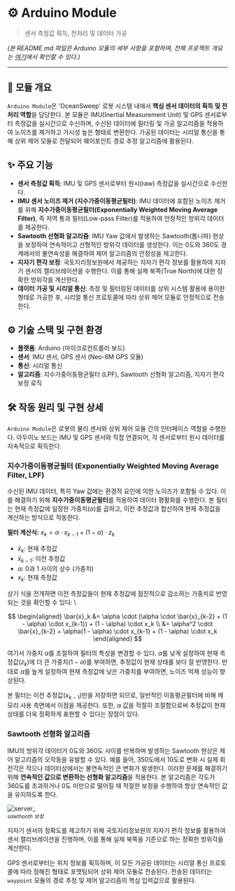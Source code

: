 # ⚙️ Arduino Module

> 센서 측정값 획득, 전처리 및 데이터 가공

*(본 README.md 파일은 Arduino 모듈의 세부 사항을 포함하며, 전체 프로젝트 개요는 [여기](../README.md)에서 확인할 수 있다.)*

---

## 📌 모듈 개요

`Arduino Module`은 'OceanSweep' 로봇 시스템 내에서 **핵심 센서 데이터의 획득 및 전처리 역할**을 담당한다. 본 모듈은 IMU(Inertial Measurement Unit) 및 GPS 센서로부터 측정값을 실시간으로 수신하며, 수신된 데이터에 필터링 및 가공 알고리즘을 적용하여 노이즈를 제거하고 가시성 높은 형태로 변환한다. 가공된 데이터는 시리얼 통신을 통해 상위 제어 모듈로 전달되어 웨이포인트 경로 추정 알고리즘에 활용된다.

## ✨ 주요 기능

* **센서 측정값 획득**: IMU 및 GPS 센서로부터 원시(raw) 측정값을 실시간으로 수신한다.
* **IMU 센서 노이즈 제거 (지수가중이동평균필터)**: IMU 데이터에 포함된 노이즈 제거를 위해 **지수가중이동평균필터(Exponentially Weighted Moving Average Filter)**, 즉 저역 통과 필터(Low-pass Filter)를 적용하여 안정적인 방위각 데이터를 제공한다.
* **Sawtooth 선형화 알고리즘**: IMU Yaw 값에서 발생하는 Sawtooth(톱니파) 현상을 보정하여 연속적이고 선형적인 방위각 데이터를 생성한다. 이는 0도와 360도 경계에서의 불연속성을 해결하여 제어 알고리즘의 안정성을 제고한다.
* **지자기 편각 보정**: 국토지리정보원에서 제공하는 지자기 편각 정보를 활용하여 지자기 센서의 캘리브레이션을 수행한다. 이를 통해 실제 북쪽(True North)에 대한 정확한 방위각을 계산한다.
* **데이터 가공 및 시리얼 통신**: 측정 및 필터링된 데이터를 상위 시스템 활용에 용이한 형태로 가공한 후, 시리얼 통신 프로토콜에 따라 상위 제어 모듈로 안정적으로 전송한다.

## ⚙️ 기술 스택 및 구현 환경

* **플랫폼**: Arduino (마이크로컨트롤러 보드)
* **센서**: IMU 센서, GPS 센서 (Neo-6M GPS 모듈)
* **통신**: 시리얼 통신
* **알고리즘**: 지수가중이동평균필터 (LPF), Sawtooth 선형화 알고리즘, 지자기 편각 보정 로직

## 🛠️ 작동 원리 및 구현 상세

`Arduino Module`은 로봇의 물리 센서와 상위 제어 모듈 간의 인터페이스 역할을 수행한다. 아두이노 보드는 IMU 및 GPS 센서와 직접 연결되어, 각 센서로부터 원시 데이터를 지속적으로 획득한다.

### 지수가중이동평균필터 (Exponentially Weighted Moving Average Filter, LPF)

수신된 IMU 데이터, 특히 Yaw 값에는 환경적 요인에 의한 노이즈가 포함될 수 있다. 이를 해결하기 위해 **지수가중이동평균필터**를 적용하여 데이터 평활화를 수행한다. 본 필터는 현재 측정값에 일정한 가중치($\alpha$)를 곱하고, 이전 추정값과 합산하여 현재 추정값을 계산하는 방식으로 작동한다.

**필터 계산식:**
$x_k = \alpha \cdot x_{k-1} + (1 - \alpha) \cdot z_k$

* $\bar{x}_k$: 현재 추정값
* $\bar{x}_{k-1}$: 이전 추정값
* $\alpha$: 0과 1 사이의 상수 (가중치)
* $x_k$: 현재 측정값

상기 식을 전개하면 이전 측정값들이 현재 추정값에 점진적으로 감소하는 가중치로 반영되는 것을 확인할 수 있다: \

$$
\begin{aligned}
\bar{x}_k &= \alpha \cdot (\alpha \cdot \bar{x}_{k-2} + (1 - \alpha) \cdot x_{k-1}) + (1 - \alpha) \cdot x_k \\
         &= \alpha^2 \cdot \bar{x}_{k-2} + \alpha(1 - \alpha) \cdot x_{k-1} + (1 - \alpha) \cdot x_k
\end{aligned}
$$

여기서 가중치 $\alpha$를 조절하여 필터의 특성을 변경할 수 있다. $\alpha$를 낮게 설정하여 현재 측정값($z_k$)에 더 큰 가중치($1 - \alpha$)를 부여하면, 추정값이 현재 상태를 보다 잘 반영한다. 반대로 $\alpha$를 높게 설정하여 현재 측정값에 낮은 가중치를 부여하면, 노이즈 억제 성능이 향상된다.

본 필터는 이전 추정값($x_{k-1}$)만을 저장하면 되므로, 일반적인 이동평균필터에 비해 메모리 사용 측면에서 이점을 제공한다. 또한, $\alpha$ 값을 적절히 조절함으로써 추정값이 현재 상태를 더욱 정확하게 표현할 수 있다는 장점이 있다.

### Sawtooth 선형화 알고리즘

IMU의 방위각 데이터가 0도와 360도 사이를 반복하며 발생하는 Sawtooth 현상은 제어 알고리즘의 오작동을 유발할 수 있다. 예를 들어, 350도에서 10도로 변화 시 실제 회전각은 작으나 데이터상에서는 불연속적인 큰 변화가 발생한다. 이러한 문제를 해결하기 위해 **연속적인 값으로 변환하는 선형화 알고리즘**을 적용한다. 본 알고리즘은 각도가 360도를 초과하거나 0도 미만으로 떨어질 때 적절한 보정을 수행하여 항상 연속적인 값을 유지하도록 한다.

![server_](https://drive.google.com/uc?export=view&id=1KHbmi5AWiP2HyyK3OAYHQdptOB3Dlza1)  
<sub>*sawthooth 보정*</sub>

지자기 센서의 정확도를 제고하기 위해 국토지리정보원의 지자기 편각 정보를 활용하여 센서 캘리브레이션을 진행하며, 이를 통해 실제 북쪽을 기준으로 하는 정확한 방위각을 계산한다.

GPS 센서로부터는 위치 정보를 획득하며, 이 모든 가공된 데이터는 시리얼 통신 프로토콜에 따라 정해진 형태로 포맷팅되어 상위 제어 모듈로 전송된다. 전송된 데이터는 `waypoint` 모듈의 경로 추정 및 제어 알고리즘의 핵심 입력값으로 활용된다.